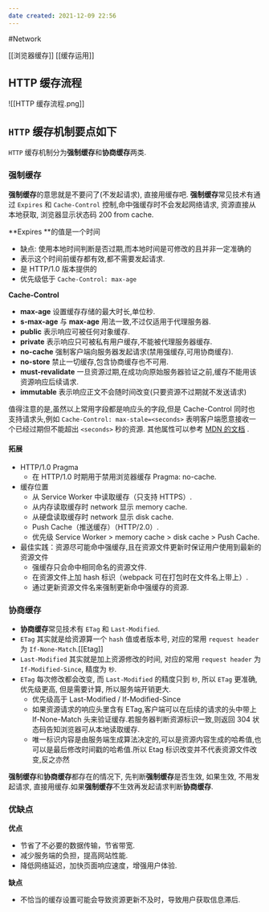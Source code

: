 ```yaml
---
date created: 2021-12-09 22:56
---
```


#Network

[[浏览器缓存]]
[[缓存运用]]

## HTTP 缓存流程

![[HTTP 缓存流程.png]]

## `HTTP` 缓存机制要点如下

`HTTP` 缓存机制分为**强制缓存**和**协商缓存**两类.

### 强制缓存

**强制缓存**的意思就是不要问了(不发起请求), 直接用缓存吧.
**强制缓存**常见技术有通过 `Expires` 和 `Cache-Control` 控制,命中强缓存时不会发起网络请求, 资源直接从本地获取, 浏览器显示状态码 200 from cache.

**Expires **的值是一个时间

- 缺点: 使用本地时间判断是否过期,而本地时间是可修改的且并非一定准确的
- 表示这个时间前缓存都有效,都不需要发起请求.
- 是 HTTP/1.0 版本提供的
- 优先级低于 `Cache-Control: max-age`

**Cache-Control**

- **max-age** 设置缓存存储的最大时长,单位秒.
- **s-max-age** 与 **max-age** 用法一致,不过仅适用于代理服务器.
- **public** 表示响应可被任何对象缓存.
- **private** 表示响应只可被私有用户缓存,不能被代理服务器缓存.
- **no-cache** 强制客户端向服务器发起请求(禁用强缓存,可用协商缓存).
- **no-store** 禁止一切缓存,包含协商缓存也不可用.
- **must-revalidate** 一旦资源过期,在成功向原始服务器验证之前,缓存不能用该资源响应后续请求.
- **immutable** 表示响应正文不会随时间改变(只要资源不过期就不发送请求)

值得注意的是,虽然以上常用字段都是响应头的字段,但是 Cache-Control 同时也支持请求头,例如 `Cache-Control: max-stale=<seconds>` 表明客户端愿意接收一个已经过期但不能超出 `<seconds>` 秒的资源.
其他属性可以参考 [MDN 的文档](https://link.segmentfault.com/?url=https%3A%2F%2Fdeveloper.mozilla.org%2Fzh-CN%2Fdocs%2FWeb%2FHTTP%2FHeaders%2FCache-Control) .

#### 拓展

- HTTP/1.0 Pragma
  - 在 HTTP/1.0 时期用于禁用浏览器缓存 Pragma: no-cache.
- 缓存位置
  - 从 Service Worker 中读取缓存（只支持 HTTPS）.
  - 从内存读取缓存时 network 显示 memory cache.
  - 从硬盘读取缓存时 network 显示 disk cache.
  - Push Cache（推送缓存）（HTTP/2.0）.
  - 优先级 Service Worker > memory cache > disk cache > Push Cache.
- 最佳实践：资源尽可能命中强缓存,且在资源文件更新时保证用户使用到最新的资源文件
  - 强缓存只会命中相同命名的资源文件.
  - 在资源文件上加 hash 标识（webpack 可在打包时在文件名上带上）.
  - 通过更新资源文件名来强制更新命中强缓存的资源.

### 协商缓存

- **协商缓存**常见技术有 `ETag` 和 `Last-Modified`.
- `ETag` 其实就是给资源算一个 `hash` 值或者版本号, 对应的常用 `request header` 为 `If-None-Match`.[[Etag]]
- `Last-Modified` 其实就是加上资源修改的时间, 对应的常用 `request header` 为 `If-Modified-Since`, 精度为 ` 秒 `.
- `ETag` 每次修改都会改变, 而 `Last-Modified` 的精度只到 ` 秒 `, 所以 `ETag` 更准确, 优先级更高, 但是需要计算, 所以服务端开销更大.
  - 优先级高于 Last-Modified / If-Modified-Since
  - 如果资源请求的响应头里含有 ETag,客户端可以在后续的请求的头中带上 If-None-Match 头来验证缓存.若服务器判断资源标识一致,则返回 304 状态码告知浏览器可从本地读取缓存.
  - 唯一标识内容是由服务端生成算法决定的,可以是资源内容生成的哈希值,也可以是最后修改时间戳的哈希值.所以 Etag 标识改变并不代表资源文件改变,反之亦然

**强制缓存**和**协商缓存**都存在的情况下, 先判断**强制缓存**是否生效, 如果生效, 不用发起请求, 直接用缓存.如果**强制缓存**不生效再发起请求判断**协商缓存**.

### 优缺点

**优点**

- 节省了不必要的数据传输，节省带宽.
- 减少服务端的负担，提高网站性能.
- 降低网络延迟，加快页面响应速度，增强用户体验.

**缺点**

- 不恰当的缓存设置可能会导致资源更新不及时，导致用户获取信息滞后.

